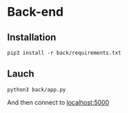 # Back-end

## Installation

`pip3 install -r back/requirements.txt`

## Lauch

`python3 back/app.py`

And then connect to [localhost:5000](http://localhost:5000)